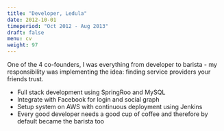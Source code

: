 ```yaml
---
title: "Developer, Ledula"
date: 2012-10-01
timeperiod: "Oct 2012 - Aug 2013"
draft: false
menu: cv
weight: 97
---
```


One of the 4 co-founders, I was everything from developer to barista - my responsibility was implementing the idea: finding service providers your friends trust.
<!--more-->
- Full stack development using SpringRoo and MySQL
- Integrate with Facebook for login and social graph
- Setup system on AWS with continuous deployment using Jenkins
- Every good developer needs a good cup of coffee and therefore by default became the barista too
